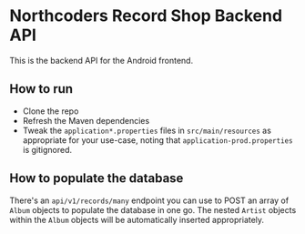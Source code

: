 # Northcoders Record Shop Backend API
This is the backend API for the Android frontend.

## How to run
* Clone the repo
* Refresh the Maven dependencies
* Tweak the `application*.properties` files in `src/main/resources` as appropriate for your use-case, noting that `application-prod.properties` is gitignored.

## How to populate the database
There's an `api/v1/records/many` endpoint you can use to POST an array of `Album` objects to populate the database in one go. The nested `Artist` objects within the `Album` objects will be automatically inserted appropriately.